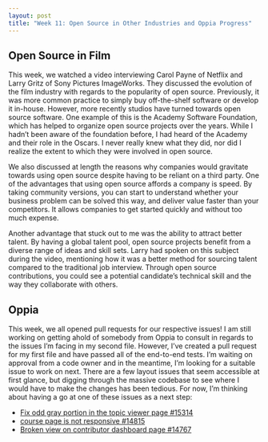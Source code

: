 ```yaml
---
layout: post
title: "Week 11: Open Source in Other Industries and Oppia Progress"
---
```


## Open Source in Film
This week, we watched a video interviewing Carol Payne of Netflix and Larry Gritz of Sony Pictures ImageWorks. They discussed the evolution of the film industry with regards to the popularity of open source. Previously, it was more common practice to simply buy off-the-shelf software or develop it in-house. However, more recently studios have turned towards open source software. One example of this is the Academy Software Foundation, which has helped to organize open source projects over the years. While I hadn’t been aware of the foundation before, I had heard of the Academy and their role in the Oscars. I never really knew what they did, nor did I realize the extent to which they were involved in open source.

We also discussed at length the reasons why companies would gravitate towards using open source despite having to be reliant on a third party. One of the advantages that using open source affords a company is speed. By taking community versions, you can start to understand whether your business problem can be solved this way, and deliver value faster than your competitors. It allows companies to get started quickly and without too much expense.

Another advantage that stuck out to me was the ability to attract better talent. By having a global talent pool, open source projects benefit from a diverse range of ideas and skill sets. Larry had spoken on this subject during the video, mentioning how it was a better method for sourcing talent compared to the traditional job interview. Through open source contributions, you could see a potential candidate’s technical skill and the way they collaborate with others.

## Oppia
This week, we all opened pull requests for our respective issues! I am still working on getting ahold of somebody from Oppia to consult in regards to the issues I’m facing in my second file. However, I’ve created a pull request for my first file and have passed all of the end-to-end tests. I’m waiting on approval from a code owner and in the meantime, I’m looking for a suitable issue to work on next. There are a few layout issues that seem accessible at first glance, but digging through the massive codebase to see where I would have to make the changes has been tedious. For now, I’m thinking about having a go at one of these issues as a next step:
* [Fix odd gray portion in the topic viewer page #15314](https://github.com/oppia/oppia/issues/15314)
* [course page is not responsive #14815](https://github.com/oppia/oppia/issues/14815)
* [Broken view on contributor dashboard page #14767](https://github.com/oppia/oppia/issues/14767)
